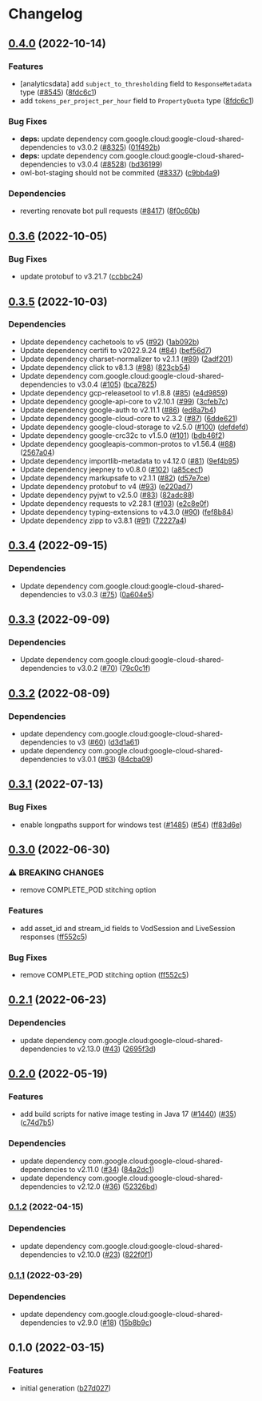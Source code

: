 # Changelog

## [0.4.0](https://github.com/googleapis/google-cloud-java/compare/google-cloud-video-stitcher-v0.3.6...google-cloud-video-stitcher-v0.4.0) (2022-10-14)


### Features

* [analyticsdata] add `subject_to_thresholding` field to `ResponseMetadata` type ([#8545](https://github.com/googleapis/google-cloud-java/issues/8545)) ([8fdc6c1](https://github.com/googleapis/google-cloud-java/commit/8fdc6c1f10f88f30f4d1407579d645f75366b4cf))
* add `tokens_per_project_per_hour` field to `PropertyQuota` type ([8fdc6c1](https://github.com/googleapis/google-cloud-java/commit/8fdc6c1f10f88f30f4d1407579d645f75366b4cf))


### Bug Fixes

* **deps:** update dependency com.google.cloud:google-cloud-shared-dependencies to v3.0.2 ([#8325](https://github.com/googleapis/google-cloud-java/issues/8325)) ([01f492b](https://github.com/googleapis/google-cloud-java/commit/01f492be424acdb90edb23ba66656aeff7cf39eb))
* **deps:** update dependency com.google.cloud:google-cloud-shared-dependencies to v3.0.4 ([#8528](https://github.com/googleapis/google-cloud-java/issues/8528)) ([bd36199](https://github.com/googleapis/google-cloud-java/commit/bd361998ac4eb7c78eef3b3eac39aef31a0cf44e))
* owl-bot-staging should not be commited ([#8337](https://github.com/googleapis/google-cloud-java/issues/8337)) ([c9bb4a9](https://github.com/googleapis/google-cloud-java/commit/c9bb4a97aa19032b78c86c951fe9920f24ac4eec))


### Dependencies

* reverting renovate bot pull requests ([#8417](https://github.com/googleapis/google-cloud-java/issues/8417)) ([8f0c60b](https://github.com/googleapis/google-cloud-java/commit/8f0c60bde446acccc665eb7894723632eefc3503))

## [0.3.6](https://github.com/googleapis/java-video-stitcher/compare/v0.3.5...v0.3.6) (2022-10-05)


### Bug Fixes

* update protobuf to v3.21.7 ([ccbbc24](https://github.com/googleapis/java-video-stitcher/commit/ccbbc243035f4bfa639023ca3c4330028851705f))

## [0.3.5](https://github.com/googleapis/java-video-stitcher/compare/v0.3.4...v0.3.5) (2022-10-03)


### Dependencies

* Update dependency cachetools to v5 ([#92](https://github.com/googleapis/java-video-stitcher/issues/92)) ([1ab092b](https://github.com/googleapis/java-video-stitcher/commit/1ab092b2aad61aee49aa32fc27da4bcb66855e99))
* Update dependency certifi to v2022.9.24 ([#84](https://github.com/googleapis/java-video-stitcher/issues/84)) ([bef56d7](https://github.com/googleapis/java-video-stitcher/commit/bef56d7590382f60f4afea3439b10703cd61a2a7))
* Update dependency charset-normalizer to v2.1.1 ([#89](https://github.com/googleapis/java-video-stitcher/issues/89)) ([2adf201](https://github.com/googleapis/java-video-stitcher/commit/2adf2015decae7bf21c0798c0733eda0a0b01ff0))
* Update dependency click to v8.1.3 ([#98](https://github.com/googleapis/java-video-stitcher/issues/98)) ([823cb54](https://github.com/googleapis/java-video-stitcher/commit/823cb548ca5d8986dd5a4511a8e4e9f2424f596a))
* Update dependency com.google.cloud:google-cloud-shared-dependencies to v3.0.4 ([#105](https://github.com/googleapis/java-video-stitcher/issues/105)) ([bca7825](https://github.com/googleapis/java-video-stitcher/commit/bca78258ad069c7e82ad4029536d2e013f478070))
* Update dependency gcp-releasetool to v1.8.8 ([#85](https://github.com/googleapis/java-video-stitcher/issues/85)) ([e4d9859](https://github.com/googleapis/java-video-stitcher/commit/e4d98590647ae9b64f8b18a53cdda3e00f7cb919))
* Update dependency google-api-core to v2.10.1 ([#99](https://github.com/googleapis/java-video-stitcher/issues/99)) ([3cfeb7c](https://github.com/googleapis/java-video-stitcher/commit/3cfeb7c580ac8da17bd133b874e5f7f085983c96))
* Update dependency google-auth to v2.11.1 ([#86](https://github.com/googleapis/java-video-stitcher/issues/86)) ([ed8a7b4](https://github.com/googleapis/java-video-stitcher/commit/ed8a7b436515df424c44586d7dcee0a649539871))
* Update dependency google-cloud-core to v2.3.2 ([#87](https://github.com/googleapis/java-video-stitcher/issues/87)) ([6dde621](https://github.com/googleapis/java-video-stitcher/commit/6dde62156f620b210d172094ceb30fa182a4ae99))
* Update dependency google-cloud-storage to v2.5.0 ([#100](https://github.com/googleapis/java-video-stitcher/issues/100)) ([defdefd](https://github.com/googleapis/java-video-stitcher/commit/defdefd1d1de134ef0b5e696cead5ddd01a06554))
* Update dependency google-crc32c to v1.5.0 ([#101](https://github.com/googleapis/java-video-stitcher/issues/101)) ([bdb46f2](https://github.com/googleapis/java-video-stitcher/commit/bdb46f2d71b1defbec6af41da9a71c639ef5e9eb))
* Update dependency googleapis-common-protos to v1.56.4 ([#88](https://github.com/googleapis/java-video-stitcher/issues/88)) ([2567a04](https://github.com/googleapis/java-video-stitcher/commit/2567a04cac711bb02db2dd7accc5fc5e098651cc))
* Update dependency importlib-metadata to v4.12.0 ([#81](https://github.com/googleapis/java-video-stitcher/issues/81)) ([9ef4b95](https://github.com/googleapis/java-video-stitcher/commit/9ef4b95b98c13617c36669cb3ff5bda858510fe1))
* Update dependency jeepney to v0.8.0 ([#102](https://github.com/googleapis/java-video-stitcher/issues/102)) ([a85cecf](https://github.com/googleapis/java-video-stitcher/commit/a85cecf8f86f522b77c60e260348973714ef5c36))
* Update dependency markupsafe to v2.1.1 ([#82](https://github.com/googleapis/java-video-stitcher/issues/82)) ([d57e7ce](https://github.com/googleapis/java-video-stitcher/commit/d57e7ce8c3bf0d58ac2fd1682aa0b87684c243f5))
* Update dependency protobuf to v4 ([#93](https://github.com/googleapis/java-video-stitcher/issues/93)) ([e220ad7](https://github.com/googleapis/java-video-stitcher/commit/e220ad709709d3686a1bfeee3373c286dc32629e))
* Update dependency pyjwt to v2.5.0 ([#83](https://github.com/googleapis/java-video-stitcher/issues/83)) ([82adc88](https://github.com/googleapis/java-video-stitcher/commit/82adc8869d60df702e0ebfe601a2faa136057873))
* Update dependency requests to v2.28.1 ([#103](https://github.com/googleapis/java-video-stitcher/issues/103)) ([e2c8e0f](https://github.com/googleapis/java-video-stitcher/commit/e2c8e0f4ab211f95fec99623598d3e0ede332426))
* Update dependency typing-extensions to v4.3.0 ([#90](https://github.com/googleapis/java-video-stitcher/issues/90)) ([fef8b84](https://github.com/googleapis/java-video-stitcher/commit/fef8b849690af5ad97679c4b21065f9760e43407))
* Update dependency zipp to v3.8.1 ([#91](https://github.com/googleapis/java-video-stitcher/issues/91)) ([72227a4](https://github.com/googleapis/java-video-stitcher/commit/72227a4ca047aedb1ea79d1c24f8c7593e8595cc))

## [0.3.4](https://github.com/googleapis/java-video-stitcher/compare/v0.3.3...v0.3.4) (2022-09-15)


### Dependencies

* Update dependency com.google.cloud:google-cloud-shared-dependencies to v3.0.3 ([#75](https://github.com/googleapis/java-video-stitcher/issues/75)) ([0a604e5](https://github.com/googleapis/java-video-stitcher/commit/0a604e51c98ce127e9df604f2b5981deb35f066b))

## [0.3.3](https://github.com/googleapis/java-video-stitcher/compare/v0.3.2...v0.3.3) (2022-09-09)


### Dependencies

* Update dependency com.google.cloud:google-cloud-shared-dependencies to v3.0.2 ([#70](https://github.com/googleapis/java-video-stitcher/issues/70)) ([79c0c1f](https://github.com/googleapis/java-video-stitcher/commit/79c0c1f03b1fa96554e27c6c3d29d4dd324c53e0))

## [0.3.2](https://github.com/googleapis/java-video-stitcher/compare/v0.3.1...v0.3.2) (2022-08-09)


### Dependencies

* update dependency com.google.cloud:google-cloud-shared-dependencies to v3 ([#60](https://github.com/googleapis/java-video-stitcher/issues/60)) ([d3d1a61](https://github.com/googleapis/java-video-stitcher/commit/d3d1a619882e77e018a6535572bdcedcbd9eadf2))
* update dependency com.google.cloud:google-cloud-shared-dependencies to v3.0.1 ([#63](https://github.com/googleapis/java-video-stitcher/issues/63)) ([84cba09](https://github.com/googleapis/java-video-stitcher/commit/84cba0902912fef41bd973e0ad95cddb51a324a8))

## [0.3.1](https://github.com/googleapis/java-video-stitcher/compare/v0.3.0...v0.3.1) (2022-07-13)


### Bug Fixes

* enable longpaths support for windows test ([#1485](https://github.com/googleapis/java-video-stitcher/issues/1485)) ([#54](https://github.com/googleapis/java-video-stitcher/issues/54)) ([ff83d6e](https://github.com/googleapis/java-video-stitcher/commit/ff83d6eb04736279c7b15b3dcc4784a76f7cbeb3))

## [0.3.0](https://github.com/googleapis/java-video-stitcher/compare/v0.2.1...v0.3.0) (2022-06-30)


### ⚠ BREAKING CHANGES

* remove COMPLETE_POD stitching option

### Features

* add asset_id and stream_id fields to VodSession and LiveSession responses ([ff552c5](https://github.com/googleapis/java-video-stitcher/commit/ff552c5352904f63e7760995afd2642169685cdd))


### Bug Fixes

* remove COMPLETE_POD stitching option ([ff552c5](https://github.com/googleapis/java-video-stitcher/commit/ff552c5352904f63e7760995afd2642169685cdd))

## [0.2.1](https://github.com/googleapis/java-video-stitcher/compare/v0.2.0...v0.2.1) (2022-06-23)


### Dependencies

* update dependency com.google.cloud:google-cloud-shared-dependencies to v2.13.0 ([#43](https://github.com/googleapis/java-video-stitcher/issues/43)) ([2695f3d](https://github.com/googleapis/java-video-stitcher/commit/2695f3d0e40ca2a302da4e3ae475fd80cde61569))

## [0.2.0](https://github.com/googleapis/java-video-stitcher/compare/v0.1.2...v0.2.0) (2022-05-19)


### Features

* add build scripts for native image testing in Java 17 ([#1440](https://github.com/googleapis/java-video-stitcher/issues/1440)) ([#35](https://github.com/googleapis/java-video-stitcher/issues/35)) ([c74d7b5](https://github.com/googleapis/java-video-stitcher/commit/c74d7b5ab783dc9b7d24645b169eac0f8966e8e9))


### Dependencies

* update dependency com.google.cloud:google-cloud-shared-dependencies to v2.11.0 ([#34](https://github.com/googleapis/java-video-stitcher/issues/34)) ([84a2dc1](https://github.com/googleapis/java-video-stitcher/commit/84a2dc1bb1f724bfbe83faaeca9ade2cd2165bba))
* update dependency com.google.cloud:google-cloud-shared-dependencies to v2.12.0 ([#36](https://github.com/googleapis/java-video-stitcher/issues/36)) ([52326bd](https://github.com/googleapis/java-video-stitcher/commit/52326bdfd84d6f525f7c7c8116cfed301182e2c0))

### [0.1.2](https://github.com/googleapis/java-video-stitcher/compare/v0.1.1...v0.1.2) (2022-04-15)


### Dependencies

* update dependency com.google.cloud:google-cloud-shared-dependencies to v2.10.0 ([#23](https://github.com/googleapis/java-video-stitcher/issues/23)) ([822f0f1](https://github.com/googleapis/java-video-stitcher/commit/822f0f1743dd218daced8211f1512f24a8686fc6))

### [0.1.1](https://github.com/googleapis/java-video-stitcher/compare/v0.1.0...v0.1.1) (2022-03-29)


### Dependencies

* update dependency com.google.cloud:google-cloud-shared-dependencies to v2.9.0 ([#18](https://github.com/googleapis/java-video-stitcher/issues/18)) ([15b8b9c](https://github.com/googleapis/java-video-stitcher/commit/15b8b9c19fd1306212c531dafd4241792604d734))

## 0.1.0 (2022-03-15)


### Features

* initial generation ([b27d027](https://github.com/googleapis/java-video-stitcher/commit/b27d0279ba081ed2b486d4a6017e316dd8428c7f))
